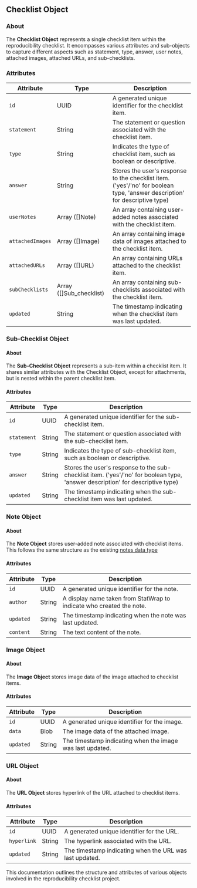 ## Checklist Object

### About

The **Checklist Object** represents a single checklist item within the reproducibility checklist. It encompasses various attributes and sub-objects to capture different aspects such as statement, type, answer, user notes, attached images, attached URLs, and sub-checklists.

### Attributes

| Attribute          | Type       | Description                                                                                                                                               |
| ------------------ | ---------- | --------------------------------------------------------------------------------------------------------------------------------------------------------- |
| `id`               | UUID       | A generated unique identifier for the checklist item.                                                                                                                |
| `statement`        | String     | The statement or question associated with the checklist item.                                                                                              |
| `type`             | String     | Indicates the type of checklist item, such as boolean or descriptive.                                                                                      |
| `answer`           | String     | Stores the user's response to the checklist item. ('yes'/'no' for boolean type, 'answer description' for descriptive type)                                                                                                         |
| `userNotes`        | Array ([]Note)| An array containing user-added notes associated with the checklist item.                                                                                  |
| `attachedImages`   | Array ([]Image)| An array containing image data of images attached to the checklist item.                                                                                  |
| `attachedURLs`     | Array ([]URL)| An array containing URLs attached to the checklist item.                                                                                     |
| `subChecklists`    | Array ([]Sub_checklist)| An array containing sub-checklists associated with the checklist item.                                                                                    |
| `updated`          | String     | The timestamp indicating when the checklist item was last updated.                                                                                         |

### Sub-Checklist Object

#### About

The **Sub-Checklist Object** represents a sub-item within a checklist item. It shares similar attributes with the Checklist Object, except for attachments, but is nested within the parent checklist item.

#### Attributes

| Attribute       | Type     | Description                                                                                                                                               |
| --------------- | -------- | --------------------------------------------------------------------------------------------------------------------------------------------------------- |
| `id`            | UUID     | A generated unique identifier for the sub-checklist item.                                                                                                           |
| `statement`     | String   | The statement or question associated with the sub-checklist item.                                                                                          |
| `type`          | String   | Indicates the type of sub-checklist item, such as boolean or descriptive.                                                                                  |
| `answer`        | String   | Stores the user's response to the sub-checklist item. ('yes'/'no' for boolean type, 'answer description' for descriptive type)                                                                                         |
| `updated`       | String   | The timestamp indicating when the sub-checklist item was last updated.                                                                                     |

### Note Object

#### About

The **Note Object** stores user-added note associated with checklist items.
This follows the same structure as the existing [notes data type](https://github.com/StatTag/StatWrap/blob/master/docs/Notes.md)

#### Attributes

| Attribute       | Type     | Description                                                                                                                                               |
| --------------- | -------- | --------------------------------------------------------------------------------------------------------------------------------------------------------- |
| `id`            | UUID     | A generated unique identifier for the note.                                                                                                                         |
| `author`        | String   | A display name taken from StatWrap to indicate who created the note.                                                                                                                |
| `updated`       | String   | The timestamp indicating when the note was last updated.                                                                                                   |
| `content`       | String   | The text content of the note.                                                                                                                             |

### Image Object

#### About

The **Image Object** stores image data of the image attached to checklist items.

#### Attributes

| Attribute       | Type     | Description                                                                                                                                               |
| --------------- | -------- | --------------------------------------------------------------------------------------------------------------------------------------------------------- |
| `id`            | UUID     | A generated unique identifier for the image.                                                                                                                        |
| `data`          | Blob     | The image data of the attached image.                                                                                                                     |
| `updated`       | String   | The timestamp indicating when the image was last updated.                                                                                                  |

### URL Object

#### About

The **URL Object** stores hyperlink of the URL attached to checklist items.

#### Attributes

| Attribute       | Type     | Description                                                                                                                                               |
| --------------- | -------- | --------------------------------------------------------------------------------------------------------------------------------------------------------- |
| `id`            | UUID     | A generated unique identifier for the URL.                                                                                                                          |
| `hyperlink`     | String   | The hyperlink associated with the URL.                                                                                                                    |
| `updated`       | String   | The timestamp indicating when the URL was last updated.                                                                                                    |

This documentation outlines the structure and attributes of various objects involved in the reproducibility checklist project.
